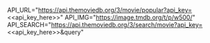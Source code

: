 API_URL="https://api.themoviedb.org/3/movie/popular?api_key=<<api_key_here>>"
API_IMG="https://image.tmdb.org/t/p/w500/"
API_SEARCH="https://api.themoviedb.org/3/search/movie?api_key=<<api_key_here>>&query"
